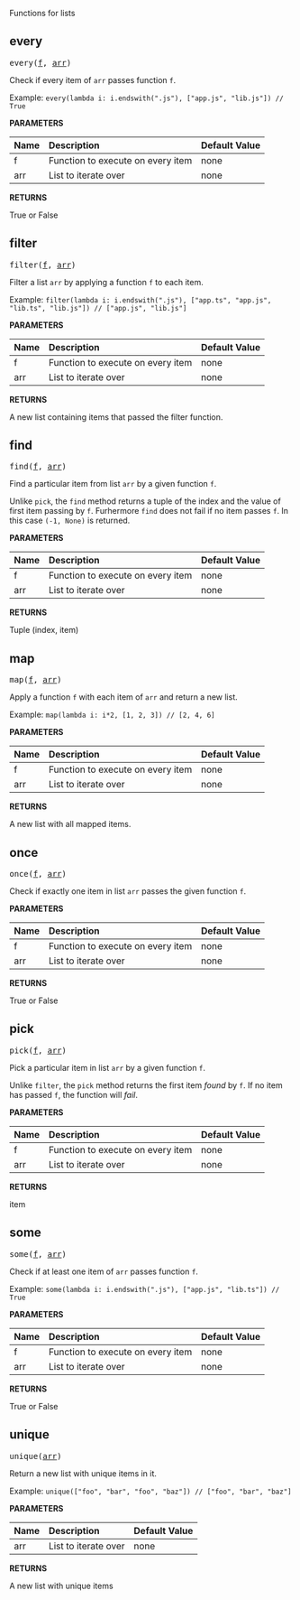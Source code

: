 <!-- Generated with Stardoc: http://skydoc.bazel.build -->

Functions for lists

<a id="every"></a>

## every

<pre>
every(<a href="#every-f">f</a>, <a href="#every-arr">arr</a>)
</pre>

Check if every item of `arr` passes function `f`.

Example:
  `every(lambda i: i.endswith(".js"), ["app.js", "lib.js"]) // True`


**PARAMETERS**


| Name  | Description | Default Value |
| :------------- | :------------- | :------------- |
| <a id="every-f"></a>f |  Function to execute on every item   |  none |
| <a id="every-arr"></a>arr |  List to iterate over   |  none |

**RETURNS**

True or False


<a id="filter"></a>

## filter

<pre>
filter(<a href="#filter-f">f</a>, <a href="#filter-arr">arr</a>)
</pre>

Filter a list `arr` by applying a function `f` to each item.

Example:
  `filter(lambda i: i.endswith(".js"), ["app.ts", "app.js", "lib.ts", "lib.js"]) // ["app.js", "lib.js"]`


**PARAMETERS**


| Name  | Description | Default Value |
| :------------- | :------------- | :------------- |
| <a id="filter-f"></a>f |  Function to execute on every item   |  none |
| <a id="filter-arr"></a>arr |  List to iterate over   |  none |

**RETURNS**

A new list containing items that passed the filter function.


<a id="find"></a>

## find

<pre>
find(<a href="#find-f">f</a>, <a href="#find-arr">arr</a>)
</pre>

Find a particular item from list `arr` by a given function `f`.

Unlike `pick`, the `find` method returns a tuple of the index and the value of first item passing by `f`.
Furhermore `find` does not fail if no item passes `f`.
In this case `(-1, None)` is returned.


**PARAMETERS**


| Name  | Description | Default Value |
| :------------- | :------------- | :------------- |
| <a id="find-f"></a>f |  Function to execute on every item   |  none |
| <a id="find-arr"></a>arr |  List to iterate over   |  none |

**RETURNS**

Tuple (index, item)


<a id="map"></a>

## map

<pre>
map(<a href="#map-f">f</a>, <a href="#map-arr">arr</a>)
</pre>

Apply a function `f` with each item of `arr` and return a new list.

Example:
  `map(lambda i: i*2, [1, 2, 3]) // [2, 4, 6]`


**PARAMETERS**


| Name  | Description | Default Value |
| :------------- | :------------- | :------------- |
| <a id="map-f"></a>f |  Function to execute on every item   |  none |
| <a id="map-arr"></a>arr |  List to iterate over   |  none |

**RETURNS**

A new list with all mapped items.


<a id="once"></a>

## once

<pre>
once(<a href="#once-f">f</a>, <a href="#once-arr">arr</a>)
</pre>

Check if exactly one item in list `arr` passes the given function `f`.

**PARAMETERS**


| Name  | Description | Default Value |
| :------------- | :------------- | :------------- |
| <a id="once-f"></a>f |  Function to execute on every item   |  none |
| <a id="once-arr"></a>arr |  List to iterate over   |  none |

**RETURNS**

True or False


<a id="pick"></a>

## pick

<pre>
pick(<a href="#pick-f">f</a>, <a href="#pick-arr">arr</a>)
</pre>

Pick a particular item in list `arr` by a given function `f`.

Unlike `filter`, the `pick` method returns the first item _found_ by `f`.
If no item has passed `f`, the function will _fail_.


**PARAMETERS**


| Name  | Description | Default Value |
| :------------- | :------------- | :------------- |
| <a id="pick-f"></a>f |  Function to execute on every item   |  none |
| <a id="pick-arr"></a>arr |  List to iterate over   |  none |

**RETURNS**

item


<a id="some"></a>

## some

<pre>
some(<a href="#some-f">f</a>, <a href="#some-arr">arr</a>)
</pre>

Check if at least one item of `arr` passes function `f`.

Example:
  `some(lambda i: i.endswith(".js"), ["app.js", "lib.ts"]) // True`


**PARAMETERS**


| Name  | Description | Default Value |
| :------------- | :------------- | :------------- |
| <a id="some-f"></a>f |  Function to execute on every item   |  none |
| <a id="some-arr"></a>arr |  List to iterate over   |  none |

**RETURNS**

True or False


<a id="unique"></a>

## unique

<pre>
unique(<a href="#unique-arr">arr</a>)
</pre>

Return a new list with unique items in it.

Example:
  `unique(["foo", "bar", "foo", "baz"]) // ["foo", "bar", "baz"]`


**PARAMETERS**


| Name  | Description | Default Value |
| :------------- | :------------- | :------------- |
| <a id="unique-arr"></a>arr |  List to iterate over   |  none |

**RETURNS**

A new list with unique items


